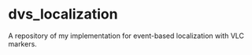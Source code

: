 # dvs_localization
A repository of my implementation for event-based localization with VLC markers.
